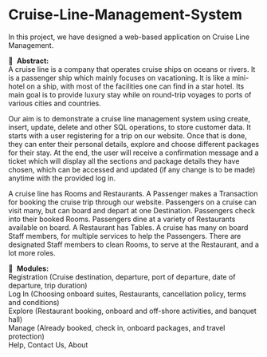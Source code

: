 # Cruise-Line-Management-System
In this project, we have designed a web-based application on Cruise Line Management.

:scroll:&nbsp;&nbsp;<b>Abstract:</b><br>
A cruise line is a company that operates cruise ships on oceans or rivers. It is a passenger ship which mainly focuses on vacationing. It is like a mini-hotel on a ship, with most of the facilities one can find in a star hotel. Its main goal is to provide luxury stay while on round-trip voyages to ports of various cities and countries.

Our aim is to demonstrate a cruise line management system using create, insert, update, delete and other SQL operations, to store customer data. It starts with a user registering for a trip on our website. Once that is done, they can enter their personal details, explore and choose different packages for their stay. At the end, the user will receive a confirmation message and a ticket which will display all the sections and package details they have chosen, which can be accessed and updated (if any change is to be made) anytime with the provided log in.

A cruise line has Rooms and Restaurants. A Passenger makes a Transaction for booking the cruise trip through our website. Passengers on a cruise can visit many, but can board and depart at one Destination. Passengers check into their booked Rooms. Passengers dine at a variety of Restaurants available on board. A Restaurant has Tables. A cruise has many on board Staff members, for multiple services to help the Passengers. There are designated Staff members to clean Rooms, to serve at the Restaurant, and a lot more roles.

:speedboat:&nbsp;&nbsp;<b>Modules:</b><br>
Registration (Cruise destination, departure, port of departure, date of departure, trip duration)<br>
Log In (Choosing onboard suites, Restaurants, cancellation policy, terms and conditions)<br>
Explore (Restaurant booking, onboard and off-shore activities, and banquet hall)<br>
Manage (Already booked, check in, onboard packages, and travel protection)<br>
Help, Contact Us, About <br>
